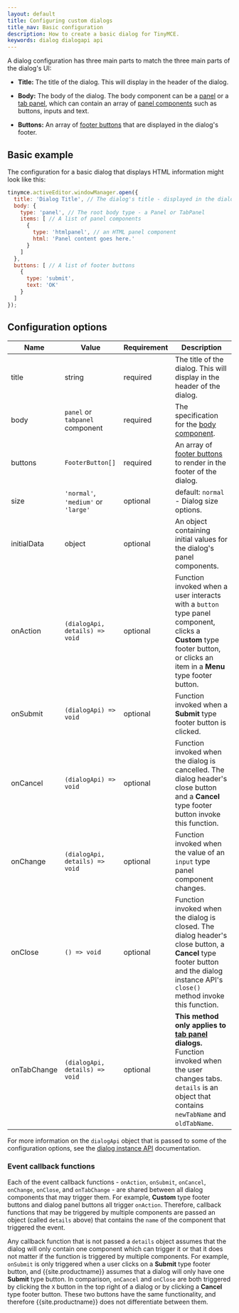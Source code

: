```yaml
---
layout: default
title: Configuring custom dialogs
title_nav: Basic configuration
description: How to create a basic dialog for TinyMCE.
keywords: dialog dialogapi api
---
```


A dialog configuration has three main parts to match the three main parts of the dialog's UI:

* **Title:** The title of the dialog. This will display in the header of the dialog.

* **Body:** The body of the dialog. The body component can be a [panel]({{site.baseurl}}/how-to-guides/creating-custom-ui-components/dialogs/dialog-components/#panel) or a [tab panel]({{site.baseurl}}/how-to-guides/creating-custom-ui-components/dialogs/dialog-components/#tabpanel), which can contain an array of [panel components]({{site.baseurl}}/how-to-guides/creating-custom-ui-components/dialogs/dialog-components/#panelcomponents) such as buttons, inputs and text.

* **Buttons:** An array of [footer buttons]({{site.baseurl}}/how-to-guides/creating-custom-ui-components/dialogs/dialog-footer-buttons/) that are displayed in the dialog's footer.

## Basic example

The configuration for a basic dialog that displays HTML information might look like this:

```js
tinymce.activeEditor.windowManager.open({
  title: 'Dialog Title', // The dialog's title - displayed in the dialog header
  body: {
    type: 'panel', // The root body type - a Panel or TabPanel
    items: [ // A list of panel components
      {
        type: 'htmlpanel', // an HTML panel component
        html: 'Panel content goes here.'
      }
    ]
  },
  buttons: [ // A list of footer buttons
    {
      type: 'submit',
      text: 'OK'
    }
  ]
});
```

## Configuration options

| Name | Value | Requirement | Description |
| ---- | ----- | ----------- | ----------- |
| title | string | required | The title of the dialog. This will display in the header of the dialog. |
| body | `panel` or `tabpanel` component | required | The specification for the [body component]({{site.baseurl}}/how-to-guides/creating-custom-ui-components/dialogs/dialog-components/). |
| buttons | `FooterButton[]` | required | An array of [footer buttons]({{site.baseurl}}/how-to-guides/creating-custom-ui-components/dialogs/dialog-footer-buttons/) to render in the footer of the dialog. |
| size | `'normal'`, `'medium'` or `'large'` | optional | default: `normal` - Dialog size options. |
| initialData | object | optional | An object containing initial values for the dialog's panel components. |
| onAction | `(dialogApi, details) => void` | optional | Function invoked when a user interacts with a `button` type panel component, clicks a **Custom** type footer button, or clicks an item in a **Menu** type footer button. |
| onSubmit | `(dialogApi) => void` | optional | Function invoked when a **Submit** type footer button is clicked. |
| onCancel | `(dialogApi) => void` | optional | Function invoked when the dialog is cancelled. The dialog header's close button and a **Cancel** type footer button invoke this function. |
| onChange | `(dialogApi, details) => void` | optional | Function invoked when the value of an `input` type panel component changes. |
| onClose | `() => void` | optional | Function invoked when the dialog is closed. The dialog header's close button, a **Cancel** type footer button and the dialog instance API's `close()` method invoke this function. |
| onTabChange | `(dialogApi, details) => void` | optional | **This method only applies to [tab panel]({{site.baseurl}}/how-to-guides/creating-custom-ui-components/dialogs/dialog-components/#tabpanel) dialogs.** Function invoked when the user changes tabs. `details` is an object that contains `newTabName` and `oldTabName`. |

For more information on the `dialogApi` object that is passed to some of the configuration options, see the [dialog instance API]({{site.baseurl}}/how-to-guides/creating-custom-ui-components/dialogs/dialog-components/#dialoginstanceapimethods) documentation.

### Event callback functions

Each of the event callback functions - `onAction`, `onSubmit`, `onCancel`, `onChange`, `onClose`, and `onTabChange` - are shared between all dialog components that may trigger them. For example, **Custom** type footer buttons and dialog panel buttons all trigger `onAction`. Therefore, callback functions that may be triggered by multiple components are passed an object (called `details` above) that contains the `name` of the component that triggered the event.

Any callback function that is not passed a `details` object assumes that the dialog will only contain one component which can trigger it or that it does not matter if the function is triggered by multiple components. For example, `onSubmit` is only triggered when a user clicks on a **Submit** type footer button, and {{site.productname}} assumes that a dialog will only have one **Submit** type button. In comparison, `onCancel` and `onClose` are both triggered by clicking the `X` button in the top right of a dialog or by clicking a **Cancel** type footer button. These two buttons have the same functionality, and therefore {{site.productname}} does not differentiate between them.
